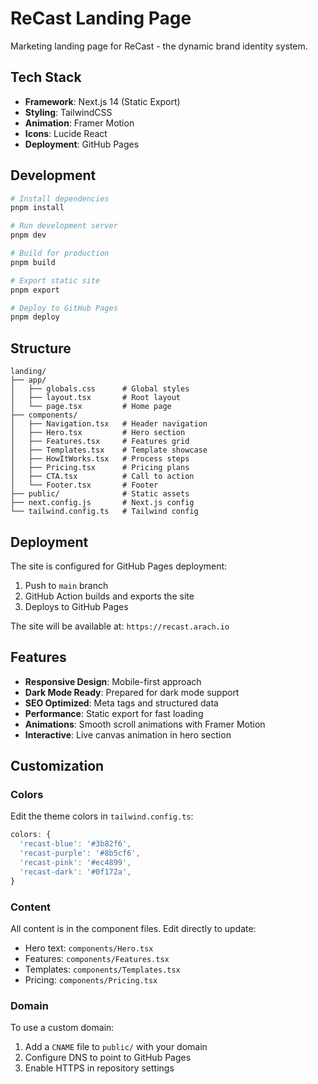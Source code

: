 # ReCast Landing Page

Marketing landing page for ReCast - the dynamic brand identity system.

## Tech Stack

- **Framework**: Next.js 14 (Static Export)
- **Styling**: TailwindCSS
- **Animation**: Framer Motion
- **Icons**: Lucide React
- **Deployment**: GitHub Pages

## Development

```bash
# Install dependencies
pnpm install

# Run development server
pnpm dev

# Build for production
pnpm build

# Export static site
pnpm export

# Deploy to GitHub Pages
pnpm deploy
```

## Structure

```
landing/
├── app/
│   ├── globals.css      # Global styles
│   ├── layout.tsx       # Root layout
│   └── page.tsx         # Home page
├── components/
│   ├── Navigation.tsx   # Header navigation
│   ├── Hero.tsx         # Hero section
│   ├── Features.tsx     # Features grid
│   ├── Templates.tsx    # Template showcase
│   ├── HowItWorks.tsx   # Process steps
│   ├── Pricing.tsx      # Pricing plans
│   ├── CTA.tsx          # Call to action
│   └── Footer.tsx       # Footer
├── public/              # Static assets
├── next.config.js       # Next.js config
└── tailwind.config.ts   # Tailwind config
```

## Deployment

The site is configured for GitHub Pages deployment:

1. Push to `main` branch
2. GitHub Action builds and exports the site
3. Deploys to GitHub Pages

The site will be available at: `https://recast.arach.io`

## Features

- **Responsive Design**: Mobile-first approach
- **Dark Mode Ready**: Prepared for dark mode support
- **SEO Optimized**: Meta tags and structured data
- **Performance**: Static export for fast loading
- **Animations**: Smooth scroll animations with Framer Motion
- **Interactive**: Live canvas animation in hero section

## Customization

### Colors

Edit the theme colors in `tailwind.config.ts`:

```js
colors: {
  'recast-blue': '#3b82f6',
  'recast-purple': '#8b5cf6',
  'recast-pink': '#ec4899',
  'recast-dark': '#0f172a',
}
```

### Content

All content is in the component files. Edit directly to update:
- Hero text: `components/Hero.tsx`
- Features: `components/Features.tsx`
- Templates: `components/Templates.tsx`
- Pricing: `components/Pricing.tsx`

### Domain

To use a custom domain:
1. Add a `CNAME` file to `public/` with your domain
2. Configure DNS to point to GitHub Pages
3. Enable HTTPS in repository settings